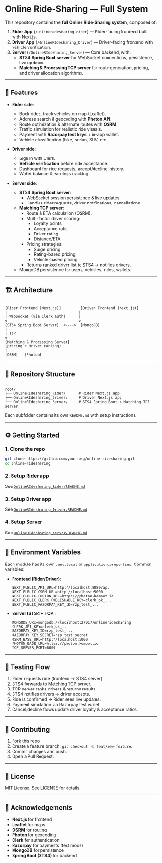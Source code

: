 # Online Ride-Sharing — Full System

This repository contains the **full Online Ride-Sharing system**, composed of:

1. **Rider App** (`/OnlineRIdesharing_Rider`) — Rider-facing frontend built with Next.js.  
2. **Driver App** (`/OnlineRIdesharing_Driver`) — Driver-facing frontend with vehicle verification.  
3. **Server** (`/OnlineRIdesharing_Server`) — Core backend, with:
   - **STS4 Spring Boot server** for WebSocket connections, persistence, live updates.
   - **Matching & Processing TCP server** for route generation, pricing, and driver allocation algorithms.

---

## 🚀 Features

- **Rider side**:
  - Book rides, track vehicles on map (Leaflet).
  - Address search & geocoding with **Photon API**.
  - Route optimization & alternate routes with **OSRM**.
  - Traffic simulation for realistic ride visuals.
  - Payment with **Razorpay test keys** + in-app wallet.
  - Vehicle classification (bike, sedan, SUV, etc.).

- **Driver side**:
  - Sign in with Clerk.
  - **Vehicle verification** before ride acceptance.
  - Dashboard for ride requests, accept/decline, history.
  - Wallet balance & earnings tracking.

- **Server side**:
  - **STS4 Spring Boot server**:
    - WebSocket session persistence & live updates.
    - Handles rider requests, driver notifications, cancellations.
  - **Matching TCP server**:
    - Route & ETA calculation (OSRM).
    - Multi-factor driver scoring:
      - Loyalty points
      - Acceptance ratio
      - Driver rating
      - Distance/ETA
    - Pricing strategies:
      - Surge pricing
      - Rating-based pricing
      - Vehicle-based pricing
    - Returns ranked driver list to STS4 → notifies drivers.
  - MongoDB persistence for users, vehicles, rides, wallets.

---

## 🏗️ Architecture

```

[Rider Frontend (Next.js)]         [Driver Frontend (Next.js)]
|                                 |
| WebSocket (via Clerk auth)      |
v                                 v
[STS4 Spring Boot Server]  <---->  [MongoDB]
|
| TCP
v
[Matching & Processing Server]
(pricing + driver ranking)
|
[OSRM]   [Photon]

```

---

## 📂 Repository Structure

```

root/
├── OnlineRIdesharing_Rider/      # Rider Next.js app
├── OnlineRIdesharing_Driver/     # Driver Next.js app
└── OnlineRIdesharing_Server/     # STS4 Spring Boot + Matching TCP server

````

Each subfolder contains its own `README.md` with setup instructions.

---

## ⚙️ Getting Started

### 1. Clone the repo
```bash
git clone https://github.com/your-org/online-ridesharing.git
cd online-ridesharing
````

### 2. Setup Rider app

See [`OnlineRIdesharing_Rider/README.md`](./OnlineRIdesharing_Rider/README.md)

### 3. Setup Driver app

See [`OnlineRIdesharing_Driver/README.md`](./OnlineRIdesharing_Driver/README.md)

### 4. Setup Server

See [`OnlineRIdesharing_Server/README.md`](./OnlineRIdesharing_Server/README.md)

---

## 🔑 Environment Variables

Each module has its own `.env.local` or `application.properties`. Common variables:

* **Frontend (Rider/Driver)**:

  ```
  NEXT_PUBLIC_API_URL=http://localhost:8080/api
  NEXT_PUBLIC_OSRM_URL=http://localhost:5000
  NEXT_PUBLIC_PHOTON_URL=https://photon.komoot.io
  NEXT_PUBLIC_CLERK_PUBLISHABLE_KEY=clerk_pk_...
  NEXT_PUBLIC_RAZORPAY_KEY_ID=rzp_test_...
  ```

* **Server (STS4 + TCP)**:

  ```
  MONGODB_URI=mongodb://localhost:27017/onlineridesharing
  CLERK_API_KEY=clerk_sk_...
  RAZORPAY_KEY_ID=rzp_test_...
  RAZORPAY_KEY_SECRET=rzp_test_secret
  OSRM_BASE_URL=http://localhost:5000
  PHOTON_BASE_URL=https://photon.komoot.io
  TCP_SERVER_PORT=6000
  ```

---

## 🧪 Testing Flow

1. Rider requests ride (frontend → STS4 server).
2. STS4 forwards to Matching TCP server.
3. TCP server ranks drivers & returns results.
4. STS4 notifies drivers → driver accepts.
5. Ride is confirmed → Rider sees live updates.
6. Payment simulation via Razorpay test wallet.
7. Cancel/decline flows update driver loyalty & acceptance ratios.

---

## 🤝 Contributing

1. Fork this repo.
2. Create a feature branch: `git checkout -b feat/new-feature`.
3. Commit changes and push.
4. Open a Pull Request.

---

## 📄 License

MIT License. See [LICENSE](./LICENSE) for details.

---

## 🙌 Acknowledgements

* **Next.js** for frontend
* **Leaflet** for maps
* **OSRM** for routing
* **Photon** for geocoding
* **Clerk** for authentication
* **Razorpay** for payments (test mode)
* **MongoDB** for persistence
* **Spring Boot (STS4)** for backend


